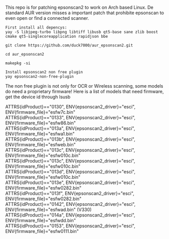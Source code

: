 
This repo is for patching epsonscan2 to work on Arch based Linux. De standard AUR version misses a important patch that prohibite epsonscan to even open or find a connected scanner.

    First install all depencys:
    yay -S libjpeg-turbo libpng libtiff libusb qt5-base sane zlib boost cmake qt5-singlecoreapplication rapidjson bbe
    
    git clone https://github.com/duck7000/aur_epsonscan2.git

    cd aur_epsonscan2

    makepkg -si

    Install epsonscan2 non free plugin
    yay epsonscan2-non-free-plugin

The non free plugin is not only for OCR or Wireless scanning, some models do need a proprietary firmware!
Here is a list of models that need firmware, get the device id through lsusb

ATTRS{idProduct}=="0130", ENV{epsonscan2_driver}="esci", ENV{firmware_file}="esfw7c.bin"<br>
ATTRS{idProduct}=="0133", ENV{epsonscan2_driver}="esci", ENV{firmware_file}="esfw86.bin"<br>
ATTRS{idProduct}=="013a", ENV{epsonscan2_driver}="esci", ENV{firmware_file}="esfwa1.bin"<br>
ATTRS{idProduct}=="013b", ENV{epsonscan2_driver}="esci", ENV{firmware_file}="esfweb.bin"<br>
ATTRS{idProduct}=="013c", ENV{epsonscan2_driver}="esci", ENV{firmware_file}="esfw010c.bin"<br>
ATTRS{idProduct}=="013c", ENV{epsonscan2_driver}="esci", ENV{firmware_file}="esfw010c.bin"<br>
ATTRS{idProduct}=="013d", ENV{epsonscan2_driver}="esci", ENV{firmware_file}="esfw010c.bin"<br>
ATTRS{idProduct}=="013e", ENV{epsonscan2_driver}="esci", ENV{firmware_file}="esfw0282.bin"<br>
ATTRS{idProduct}=="013f", ENV{epsonscan2_driver}="esci", ENV{firmware_file}="esfw0282.bin"<br>
ATTRS{idProduct}=="0142", ENV{epsonscan2_driver}="esci", ENV{firmware_file}="esfwad.bin" (V330)<br>
ATTRS{idProduct}=="014a", ENV{epsonscan2_driver}="esci", ENV{firmware_file}="esfwdd.bin"<br>
ATTRS{idProduct}=="0153", ENV{epsonscan2_driver}="esci", ENV{firmware_file}="esfw0111.bin"<br>
